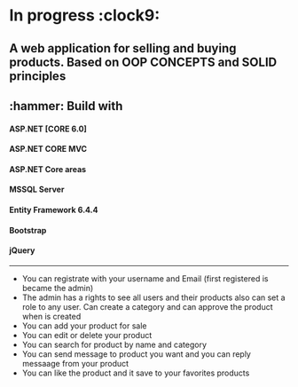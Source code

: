 <h1>In progress :clock9:</h1>

 <h2>A web application for selling and buying products. Based on OOP CONCEPTS and SOLID principles</h2>
 <h2>:hammer: Build with</h2>

<h4>ASP.NET [CORE 6.0]</h2>
<h4>ASP.NET CORE MVC</h2>
<h4>ASP.NET Core areas</h2>
<h4>MSSQL Server</h2>
<h4>Entity Framework 6.4.4</h2>
<h4>Bootstrap</h2>
<h4>jQuery</h2>
 
--------------------------------------------------
<ul>
 <li> You can registrate with your username and Email (first registered is became the admin)</li>
 <li> The admin has a rights to see all users and their products also can set a role to any user. Can create a category and can approve the product when is created</li>
 <li> You can add your product for sale</li>
 <li> You can edit or delete your product</li>
 <li> You can search for product by name and category</li>
 <li> You can send message to product you want and you can reply messaage from your product</li>
 <li> You can like the product and it save to your favorites products</li>
</ul>

